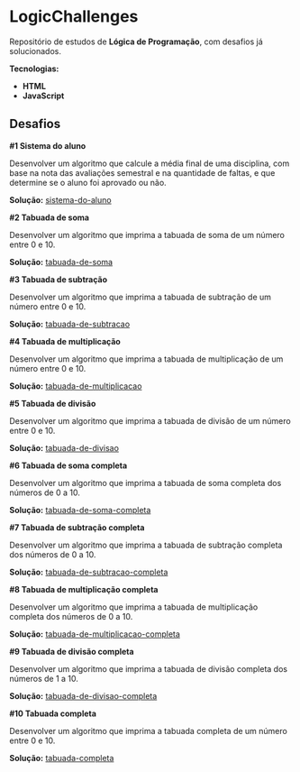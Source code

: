# LogicChallenges

Repositório de estudos de **Lógica de Programação**, com desafios já solucionados.

**Tecnologias:**

* **HTML**
* **JavaScript**

## Desafios

**#1 Sistema do aluno**

Desenvolver um algoritmo que calcule a média final de uma disciplina, com base na nota das avaliações semestral e na quantidade de faltas, e que determine se o aluno foi aprovado ou não.

**Solução:** [sistema-do-aluno](https://github.com/JesseLopesTI/LogicChallenges/blob/master/sistema-do-aluno/script/main.js)

**#2 Tabuada de soma**

Desenvolver um algoritmo que imprima a tabuada de soma de um número entre 0 e 10.

**Solução:** [tabuada-de-soma](https://github.com/JesseLopesTI/LogicChallenges/blob/master/tabuada-de-soma/script/main.js)

**#3 Tabuada de subtração**

Desenvolver um algoritmo que imprima a tabuada de subtração de um número entre 0 e 10.

**Solução:** [tabuada-de-subtracao](https://github.com/JesseLopesTI/LogicChallenges/blob/master/tabuada-de-subtracao/script/main.js)

**#4 Tabuada de multiplicação**

Desenvolver um algoritmo que imprima a tabuada de multiplicação de um número entre 0 e 10.

**Solução:** [tabuada-de-multiplicacao](https://github.com/JesseLopesTI/LogicChallenges/blob/master/tabuada-de-multiplicacao/script/main.js)

**#5 Tabuada de divisão**

Desenvolver um algoritmo que imprima a tabuada de divisão de um número entre 0 e 10.

**Solução:** [tabuada-de-divisao](https://github.com/JesseLopesTI/LogicChallenges/blob/master/tabuada-de-divisao/script/main.js)

**#6 Tabuada de soma completa**

Desenvolver um algoritmo que imprima a tabuada de soma completa dos números de 0 a 10.

**Solução:** [tabuada-de-soma-completa](https://github.com/JesseLopesTI/LogicChallenges/blob/master/tabuada-de-soma-completa/script/main.js)

**#7 Tabuada de subtração completa**

Desenvolver um algoritmo que imprima a tabuada de subtração completa dos números de 0 a 10.

**Solução:** [tabuada-de-subtracao-completa](https://github.com/JesseLopesTI/LogicChallenges/blob/master/tabuada-de-subtracao-completa/script/main.js)

**#8 Tabuada de multiplicação completa**

Desenvolver um algoritmo que imprima a tabuada de multiplicação completa dos números de 0 a 10.

**Solução:** [tabuada-de-multiplicacao-completa](https://github.com/JesseLopesTI/LogicChallenges/blob/master/tabuada-de-multiplicacao-completa/script/main.js)

**#9 Tabuada de divisão completa**

Desenvolver um algoritmo que imprima a tabuada de divisão completa dos números de 1 a 10.

**Solução:** [tabuada-de-divisao-completa](https://github.com/JesseLopesTI/LogicChallenges/blob/master/tabuada-de-divisao-completa/script/main.js)

**#10 Tabuada completa**

Desenvolver um algoritmo que imprima a tabuada completa de um número entre 0 e 10.

**Solução:** [tabuada-completa](https://github.com/JesseLopesTI/LogicChallenges/blob/master/tabuada-completa/script/main.js)
